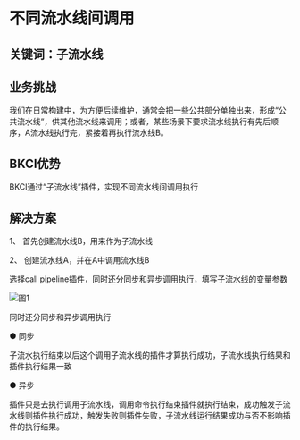 # 不同流水线间调用


## 关键词：子流水线

## 业务挑战

我们在日常构建中，为方便后续维护，通常会把一些公共部分单独出来，形成“公共流水线“，供其他流水线来调用；或者，某些场景下要求流水线执行有先后顺序，A流水线执行完，紧接着再执行流水线B。

## BKCI优势

BKCI通过“子流水线”插件，实现不同流水线间调用执行

## 解决方案

1、 首先创建流水线B，用来作为子流水线

2、 创建流水线A，并在A中调用流水线B

选择call pipeline插件，同时还分同步和异步调用执行，填写子流水线的变量参数


![&#x56FE;1](../../../assets/scene-call-pipeline-diff-a.png)

同时还分同步和异步调用执行

● 同步

子流水执行结束以后这个调用子流水线的插件才算执行成功，子流水线执行结果和插件执行结果一致

● 异步

插件只是去执行调用子流水线，调用命令执行结束插件就执行结束，成功触发子流水线则插件执行成功，触发失败则插件失败，子流水线运行结果成功与否不影响插件的执行结果。

